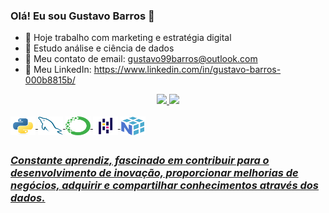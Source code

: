 ### Olá! Eu sou Gustavo Barros 👋

- 🔭 Hoje trabalho com marketing e estratégia digital
- 🌱 Estudo análise e ciência de dados 
- 💬 Meu contato de email: gustavo99barros@outlook.com
- 📱  Meu LinkedIn: https://www.linkedin.com/in/gustavo-barros-000b8815b/

<div align="center">
  <a href="https://github.com/guzt4v0">
  <img height="150em" src="https://github-readme-stats.vercel.app/api?username=guzt4v0&show_icons=true&theme=algolia&include_all_commits=true&count_private=true"/>
  <img height="150em" src="https://github-readme-stats.vercel.app/api/top-langs/?username=guzt4v0&layout=compact&langs_count=7&theme=algolia"/>
</div>
  
  <div style="display: inline_block"><br>
  <img align="center" alt="gu-python" height="30" width="40" src="https://raw.githubusercontent.com/devicons/devicon/master/icons/python/python-original.svg">
  <img align="center" alt="gu-sql" height="30" width="40" src="https://github.com/devicons/devicon/blob/master/icons/mysql/mysql-original.svg">
  <img align="center" alt="gu-conda" height="30" width="40" src="https://github.com/devicons/devicon/blob/master/icons/anaconda/anaconda-original.svg">
  <img align="center" alt="gu-pandas" height="30" width="40" src="https://github.com/devicons/devicon/blob/master/icons/pandas/pandas-original.svg">
  <img align="center" alt="gu-numpy" height="30" width="40" src="https://github.com/devicons/devicon/blob/master/icons/numpy/numpy-original.svg">
</div>
  
  ##
  
  ### *Constante aprendiz, fascinado em contribuir para o desenvolvimento de inovação, proporcionar melhorias de negócios, adquirir e compartilhar conhecimentos através dos dados.*
  
